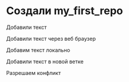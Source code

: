 ﻿# Создали my_first_repo

Добавили текст 

Добавили текст через веб браузер

Добавим текст локально 

Добавили текст в новой ветке

Разрешаем конфликт 
